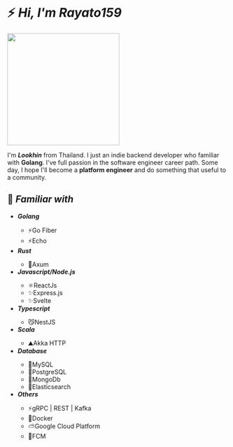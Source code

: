 <h1>⚡️ <i>Hi, I'm Rayato159</i></h1>

<img src="./img/rayato-go-1.png" width="256">

<br>
<p>
  I'm <strong><i>Lookhin</i></strong> from Thailand. I just an indie backend developer who familiar with <strong>Golang</strong>. I've full passion in the software engineer career path. Some day, I hope I'll become a <strong>platform engineer</strong> and do something that useful to a community.
</p>

<h2>📑 <i>Familiar with</i></h2>
<ul>
  <li><strong><i>Golang</i></strong></li>
  <ul>
    <li>⚡Go Fiber</li>
    <li>⚡Echo</li>
  </ul>
  <li><strong><i>Rust</i></strong></li>
  <ul>
    <li>🦀Axum</li>
  </ul>
  <li><strong><i>Javascript/Node.js</i></strong></li>
  <ul>
    <li>⚛️ReactJs</li>
    <li>✨Express.js</li>
    <li>✨Svelte</li>
  </ul>
  <li><strong><i>Typescript</i></strong></li>
  <ul>
    <li>😼NestJS</li>
  </ul>
  <li><strong><i>Scala</i></strong></li>
  <ul>
    <li>⛰️Akka HTTP</li>
  </ul>
  <li><strong><i>Database</i></strong></li>
  <ul>
    <li>🐬MySQL</li>
    <li>🐘PostgreSQL</li>
    <li>🍃MongoDb</li>
    <li>🔎Elasticsearch</li>
  </ul>
  <li><strong><i>Others</i></strong></li>
  <ul>
    <li>⚡gRPC | REST | Kafka</li>
    <li>🐳Docker</li>
    <li>⛅Google Cloud Platform</li>
    <li>📩FCM</li>
  </ul>
</ul>
